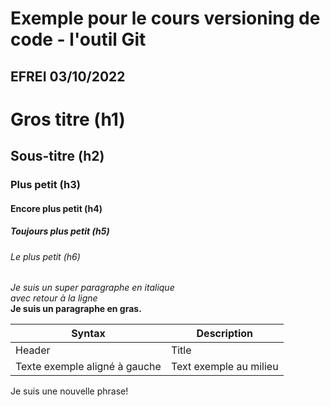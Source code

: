 # Exemple pour le cours versioning de code - l'outil Git
## EFREI 03/10/2022

# Gros titre (h1)
## Sous-titre (h2)
### Plus petit (h3)
#### Encore plus petit (h4)
##### Toujours plus petit (h5)
###### Le plus petit (h6)

_Je suis un super paragraphe en italique_\
_avec retour à la ligne_\
**Je suis un paragraphe en gras.**


| Syntax    | Description |
| --------- | ----------- |
| Header    | Title       |
| Texte exemple aligné à gauche |  Text exemple au milieu      | Texte exemple aligné à droite

Je suis une nouvelle phrase!